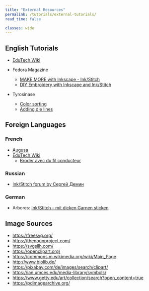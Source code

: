 ```yaml
---
title: "External Resources"
permalink: /tutorials/external-tutorials/
read_time: false

classes: wide
---
```

## English Tutorials

* [EduTech Wiki](https://edutechwiki.unige.ch/en/InkStitch)

* Fedora Magazine
   * [MAKE MORE with Inkscape - Ink/Stitch](https://fedoramagazine.org/make-more-with-inkscape-ink-stitch/)
   * [DIY Embroidery with Inkscape and Ink/Stitch](https://fedoramagazine.org/diy-embroidery-with-inkscape-and-ink-stitch/)     

* Tyrosinase
    * [Color sorting](https://silverseams.com/2020/07/color-sorting-with-ink-stitch/)
    * [Adding die lines](https://silverseams.com/2020/08/adding-die-lines-to-embroidery-designs-with-ink-stitch/)

## Foreign Languages

### French

* [Augusa](http://lyogau.over-blog.com/tag/inkscape%20inkstitch/)
* [EduTech Wiki](https://edutechwiki.unige.ch/fr/InkStitch/)
  * [Broder avec du fil conducteur](https://edutechwiki.unige.ch/Broder_avec_du_fil_conducteur)

### Russian

* [Ink/Stitch forum by Сергей Демин](https://inkstitch.ru/)

### German

* Arbores: [Ink/Stitch - mit dicken Garnen sticken](https://w.arbores.tech/wiki/InkStitch_-_mit_dicken_Garnen_sticken)


## Image Sources

* <https://freesvg.org/>
* <https://thenounproject.com/>
* <https://svgsilh.com/>
* <https://openclipart.org/>
* <https://commons.m.wikimedia.org/wiki/Main_Page>
* <http://www.biolib.de/>
* <https://pixabay.com/de/images/search/clipart/>
* <https://ian.umces.edu/media-library/symbols/>
* <https://www.getty.edu/art/collection/search?open_content=true>
* <https://pdimagearchive.org/>
